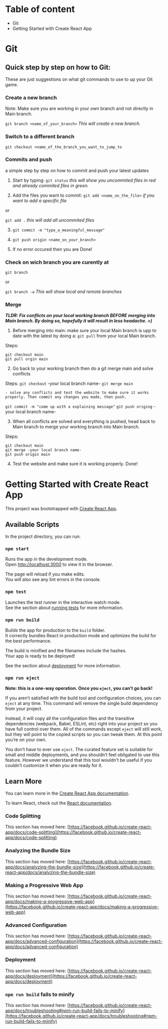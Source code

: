 # Table of content

- Git
- Getting Started with Create React App

# Git

## Quick step by step on how to Git:
These are just suggestions on what git commands to use to up your Git game.

### Create a new branch

Note: Make sure you are working in your _own_ branch and not directly in Main branch.

`git branch <name_of_your_branch>`
*This will create a new branch.*

### Switch to a different branch

`git checkout <name_of_the_branch_you_want_to_jump_to`

### Commits and push
a simple step by step on how to commit and push your latest updates

1. Start by typing:
`git status`
*this will show you uncommited files in red and already commited files in green.*

2. Add the files you want to commit:
`git add <name_on_the_file>`
*if you want to add a specific file*

or

`git add .`
*this will add all uncommited files*

3. `git commit -m "type_a_meaningful_message"`

4. `git push origin <name_on_your_branch>`

5. If no error occured then you are Done!

### Check on wich branch you are curently at

`git branch`

or

`git branch -a`
*This will show local and remote branches*

### Merge

***TLDR: Fix conflicts on your local working branch BEFORE merging into Main branch. By doing so, hopefully it will result in less headache. =)***

1. Before merging into main: make sure your local Main branch is upp to date with the latest by doing a: `git pull` from your local Main branch.

Steps:
```
git checkout main
git pull orgin main
````

2. Go back to your working branch then do a git merge main and solve conflicts

Steps:
`git checkout` -your local branch name-
`git merge main`

    - solve any conflicts and test the website to make sure it works properly. Then commit any changes you made, then push.

`git commit -m "come up with a explaining message"`
`git push origing` -your local branch name-

3. When all conflicts are solved and everything is pushed, head back to Main branch to merge your working branch into Main branch.

Steps:
```
git checkout main
git merge -your local branch name-
git push origin main
```

4. Test the website and make sure it is working properly. Done!

# Getting Started with Create React App

This project was bootstrapped with [Create React App](https://github.com/facebook/create-react-app).

## Available Scripts

In the project directory, you can run:

### `npm start`

Runs the app in the development mode.\
Open [http://localhost:3000](http://localhost:3000) to view it in the browser.

The page will reload if you make edits.\
You will also see any lint errors in the console.

### `npm test`

Launches the test runner in the interactive watch mode.\
See the section about [running tests](https://facebook.github.io/create-react-app/docs/running-tests) for more information.

### `npm run build`

Builds the app for production to the `build` folder.\
It correctly bundles React in production mode and optimizes the build for the best performance.

The build is minified and the filenames include the hashes.\
Your app is ready to be deployed!

See the section about [deployment](https://facebook.github.io/create-react-app/docs/deployment) for more information.

### `npm run eject`

**Note: this is a one-way operation. Once you `eject`, you can’t go back!**

If you aren’t satisfied with the build tool and configuration choices, you can `eject` at any time. This command will remove the single build dependency from your project.

Instead, it will copy all the configuration files and the transitive dependencies (webpack, Babel, ESLint, etc) right into your project so you have full control over them. All of the commands except `eject` will still work, but they will point to the copied scripts so you can tweak them. At this point you’re on your own.

You don’t have to ever use `eject`. The curated feature set is suitable for small and middle deployments, and you shouldn’t feel obligated to use this feature. However we understand that this tool wouldn’t be useful if you couldn’t customize it when you are ready for it.

## Learn More

You can learn more in the [Create React App documentation](https://facebook.github.io/create-react-app/docs/getting-started).

To learn React, check out the [React documentation](https://reactjs.org/).

### Code Splitting

This section has moved here: [https://facebook.github.io/create-react-app/docs/code-splitting](https://facebook.github.io/create-react-app/docs/code-splitting)

### Analyzing the Bundle Size

This section has moved here: [https://facebook.github.io/create-react-app/docs/analyzing-the-bundle-size](https://facebook.github.io/create-react-app/docs/analyzing-the-bundle-size)

### Making a Progressive Web App

This section has moved here: [https://facebook.github.io/create-react-app/docs/making-a-progressive-web-app](https://facebook.github.io/create-react-app/docs/making-a-progressive-web-app)

### Advanced Configuration

This section has moved here: [https://facebook.github.io/create-react-app/docs/advanced-configuration](https://facebook.github.io/create-react-app/docs/advanced-configuration)

### Deployment

This section has moved here: [https://facebook.github.io/create-react-app/docs/deployment](https://facebook.github.io/create-react-app/docs/deployment)

### `npm run build` fails to minify

This section has moved here: [https://facebook.github.io/create-react-app/docs/troubleshooting#npm-run-build-fails-to-minify](https://facebook.github.io/create-react-app/docs/troubleshooting#npm-run-build-fails-to-minify)
